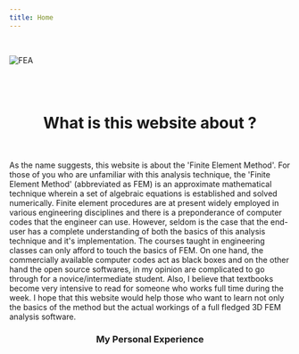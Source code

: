 ```yaml
---
title: Home
---
```

<br/>

![FEA](/images/FEA_main_page.jpg)

<br/><br/>

<center><h1> What is this website about ? </h1></center>

<br/>

As the name suggests, this website is about the 'Finite Element Method'. For those of you who are unfamiliar with this analysis technique, the 'Finite Element Method' (abbreviated as FEM) is an approximate mathematical technique wherein a set of algebraic equations is established and solved numerically. Finite element procedures are at present widely employed in various engineering disciplines and there is a preponderance of computer codes that the engineer can use. However, seldom is the case that the end-user has a complete understanding of both the basics of this analysis technique and it's implementation. The courses taught in engineering classes can only afford to touch the basics of FEM. On one hand, the commercially available computer codes act as black boxes and on the other hand the open source softwares, in my opinion are complicated to go through for a novice/intermediate student. Also, I believe that textbooks become very intensive to read for someone who works full time during the week. I hope that this website would help those who want to learn not only the basics of the method but the actual workings of a full fledged 3D FEM analysis software.

<center><h3> My Personal Experience </h3></center>
